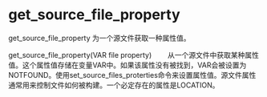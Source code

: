 get_source_file_property
===

 get_source_file_property  为一个源文件获取一种属性值。

  get_source_file_property(VAR file property)
　　从一个源文件中获取某种属性值。这个属性值存储在变量VAR中。如果该属性没有被找到，VAR会被设置为NOTFOUND。使用set_source_files_proterties命令来设置属性值。源文件属性通常用来控制文件如何被构建。一个必定存在的属性是LOCATION。

